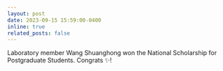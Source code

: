 ```yaml
---
layout: post
date: 2023-09-15 15:59:00-0400
inline: true
related_posts: false
---
```


Laboratory member Wang Shuanghong won the National Scholarship for Postgraduate Students. Congrats :sparkles:!